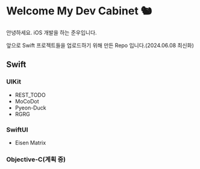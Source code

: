 # Welcome My Dev Cabinet 🐿️

안녕하세요. iOS 개발을 하는 준우입니다.

앞으로 Swift 프로젝트들을 업로드하기 위해 만든 Repo 입니다.(2024.06.08 최신화)

## Swift
### UIKit
- REST_TODO
- MoCoDot
- Pyeon-Duck
- RGRG

### SwiftUI
- Eisen Matrix

### Objective-C(계획 중)
